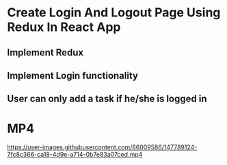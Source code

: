 # Create Login And Logout Page Using Redux In React App

## Implement Redux
## Implement Login functionality
## User can only add a task if he/she is logged in

# MP4


https://user-images.githubusercontent.com/86009586/147789124-7fc8c366-ca18-4d9e-a714-0b7e83a07ced.mp4

